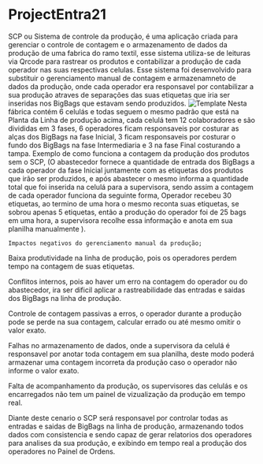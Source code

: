 # ProjectEntra21

SCP ou Sistema de controle da produção, é uma aplicação criada para gerenciar o controle de contagem e o armazenamento de dados da produção de uma fabrica do ramo textil, esse sistema utiliza-se de leituras via Qrcode para rastrear os produtos e contabilizar a produção de cada operador nas suas respectivas celulas. 
    Esse sistema foi desenvolvido para substituir o gerenciamento manual de contagem e armazenamneto de dados da produção, onde cada operador era responsavel por contabilizar a sua produção atraves de separações das suas etiquetas que iria ser inseridas nos BigBags que estavam sendo produzidos.
    ![Template](https://user-images.githubusercontent.com/88987341/191122137-392e6069-a1d1-4ab8-a27e-e663d77cdb63.png)
    Nesta fábrica contém 6 celulás e todas seguem o mesmo padrão que está na Planta da Linha de produção acima, cada celulá tem 12 colaboradores e são divididas em 3 fases, 6 operadores ficam responsaveis por costurar as alças dos BigBags na fase Inicial, 3 ficam responsaveis por costurar o fundo dos BigBags na fase Intermediaria e 3 na fase Final costurando a tampa.
    Exemplo de como funciona a contagem da produção dos produtos sem o SCP, (O abastecedor fornece a quantidade de entrada dos BigBags a cada operador da fase Inicial juntamente com as etiquetas dos produtos que irão ser produzidos, e após abastecer o mesmo informa a quantidade total que foi inserida na celulá para a supervisora, sendo assim a contagem de cada operador funciona da seguinte forma, Operador recebeu 30 etiquetas, ao termino de uma hora o mesmo reconta suas etiquetas, se sobrou apenas 5 etiquetas, então a produção do operador foi de 25 bags em uma hora, a supervisora recolhe essa informação e anota em sua planilha manualmente ).
    
    Impactos negativos do gerenciamento manual da produção;

Baixa produtividade na linha de produção, pois os operadores perdem tempo na contagem de suas etiquetas.

Conflitos internos, pois ao haver um erro na contagem do operador ou do abastecedor, ira ser dificil aplicar a rastreabilidade das entradas e saidas dos BigBags na linha de produção.

Controle de contagem passivas a erros, o operador durante a produção pode se perde na sua contagem, calcular errado ou até mesmo omitir o valor exato.

Falhas no armazenamento de dados, onde a supervisora da celulá é responsavel por anotar toda contagem em sua planilha, deste modo poderá armazenar uma contagem incorreta da produção caso o operador não informe o valor exato.

Falta de acompanhamento da produção, os supervisores das celulás e os encarregados não tem um painel de vizualização da produção em tempo real.

Diante deste cenario o SCP será responsavel por controlar todas as entradas e saidas de BigBags na linha de produção, armazenando todos dados com consistencia e sendo capaz de gerar relatorios dos operadores para analises da sua produção, e exibindo em tempo real a produção dos operadores no Painel de Ordens. 
    
